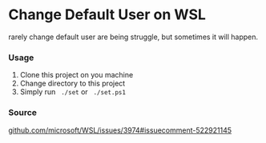 # Change Default User on WSL
rarely change default user are being struggle, but sometimes it will happen.

### Usage
1. Clone this project on you machine
2. Change directory to this project
3. Simply run ` ./set` or  ` ./set.ps1`


### Source
[github.com/microsoft/WSL/issues/3974#issuecomment-522921145](https://github.com/microsoft/WSL/issues/3974#issuecomment-522921145 "https://github.com/microsoft/WSL/issues/3974#issuecomment-522921145")
